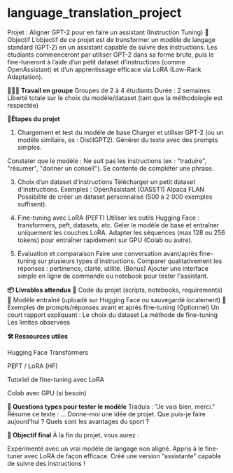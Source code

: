 # language_translation_project
Projet : Aligner GPT-2 pour en faire un assistant (Instruction Tuning)
🎯 Objectif
L’objectif de ce projet est de transformer un modèle de langage standard (GPT-2) en un assistant capable de suivre des instructions. Les étudiants commenceront par utiliser GPT-2 dans sa forme brute, puis le fine-tuneront à l’aide d’un petit dataset d’instructions (comme OpenAssistant) et d’un apprentissage efficace via LoRA (Low-Rank Adaptation).

🧑‍🤝‍🧑 **Travail en groupe**
Groupes de 2 à 4 étudiants
Durée : 2 semaines
Liberté totale sur le choix du modèle/dataset (tant que la méthodologie est respectée)

🧩**Étapes du projet**
1. Chargement et test du modèle de base
Charger et utiliser GPT-2 (ou un modèle similaire, ex : DistilGPT2).
Générer du texte avec des prompts simples.

Constater que le modèle :
Ne suit pas les instructions (ex : "traduire", "résumer", "donner un conseil").
Se contente de compléter une phrase.

3. Choix d’un dataset d’instructions
Télécharger un petit dataset d'instructions. Exemples :
OpenAssistant (OASST1)
Alpaca
FLAN
Possibilité de créer un dataset personnalisé (500 à 2 000 exemples suffisent).

5. Fine-tuning avec LoRA (PEFT)
Utiliser les outils Hugging Face : transformers, peft, datasets, etc.
Geler le modèle de base et entraîner uniquement les couches LoRA.
Adapter les séquences (max 128 ou 256 tokens) pour entraîner rapidement sur GPU (Colab ou autre).
6. Évaluation et comparaison
Faire une conversation avant/après fine-tuning sur plusieurs types d'instructions.
Comparer qualitativement les réponses : pertinence, clarté, utilité.
(Bonus) Ajouter une interface simple en ligne de commande ou notebook pour tester l'assistant.

**📦 Livrables attendus**
📁 Code du projet (scripts, notebooks, requirements)
🧠 Modèle entraîné (uploadé sur Hugging Face ou sauvegardé localement)
📄 Exemples de prompts/réponses avant et après fine-tuning
(Optionnel) Un court rapport expliquant :
Le choix du dataset
La méthode de fine-tuning
Les limites observées

**🛠️ Ressources utiles**

Hugging Face Transformers

PEFT / LoRA (HF)

Tutoriel de fine-tuning avec LoRA

Colab avec GPU (si besoin)

**💬 Questions types pour tester le modèle**
Traduis : "Je vais bien, merci."
Résume ce texte : ...
Donne-moi une idée de projet.
Que puis-je faire aujourd’hui ?
Quels sont les avantages du sport ?

**🤖 Objectif final**
À la fin du projet, vous aurez :

Expérimenté avec un vrai modèle de langage non aligné.
Appris à le fine-tuner avec LoRA de façon efficace.
Créé une version “assistante” capable de suivre des instructions !
